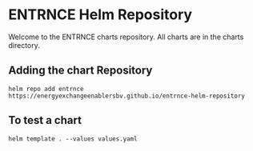 # ENTRNCE Helm Repository

Welcome to the ENTRNCE charts repository. All charts are in the charts directory.

## Adding the chart Repository

`helm repo add entrnce https://energyexchangeenablersbv.github.io/entrnce-helm-repository`

## To test a chart
`helm template . --values values.yaml`
